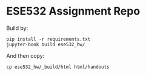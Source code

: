# ESE532 Assignment Repo

Build by:
```
pip install -r requirements.txt
jupyter-book build ese532_hw/
```
And then copy:
```
cp ese532_hw/_build/html html/handouts
```